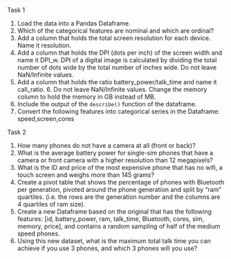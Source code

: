 Task 1
1. Load the data into a Pandas Dataframe.
2. Which of the categorical features are nominal and which are ordinal?
3. Add a column that holds the total screen resolution for each device. Name it resolution.
4. Add a column that holds the DPI (dots per inch) of the screen width and name it DPI_w.
DPI of a digital image is calculated by dividing the total number of dots wide by the total
number of inches wide. Do not leave NaN/Infinite values.
5. Add a column that holds the ratio battery_power/talk_time and name it call_ratio. 6.
Do not leave NaN/Infinite values.
Change the memory column to hold the memory in GB instead of MB.
7. Include the output of the `describe()` function of the dataframe.
8. Convert the following features into categorical series in the Dataframe: speed,screen,cores


Task 2

1. How many phones do not have a camera at all (front or back)?
2. What is the average battery power for single-sim phones that have a camera or front camera
with a higher resolution than 12 megapixels?
3. What is the ID and price of the most expensive phone that has no wifi, a touch screen and
weighs more than 145 grams?
4. Create a pivot table that shows the percentage of phones with Bluetooth per generation,
pivoted around the phone generation and split by “ram” quartiles. (i.e. the rows are the
generation number and the columns are 4 quartiles of ram size).
5. Create a new Dataframe based on the original that has the following features: [id,
battery_power, ram, talk_time, Bluetooth, cores, sim, memory, price], and contains a random
sampling of half of the medium speed phones.
6. Using this new dataset, what is the maximum total talk time you can achieve if you use 3
phones, and which 3 phones will you use?
